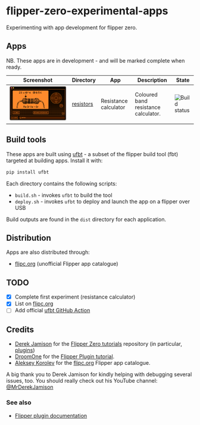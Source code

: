 # flipper-zero-experimental-apps

Experimenting with app development for flipper zero.

## Apps

NB. These apps are in development - and will be marked complete when ready.

| Screenshot | Directory | App | Description | State |
|---|-|-|---|-|
| ![Screenshot of the resistance calculator in action](resistors/screenshots/2023-04-26%20resistor%20view.png) | [resistors](resistors/) | Resistance calculator | Coloured band resistance calculator. | ![Build status](https://github.com/instantiator/flipper-zero-experimental-apps/actions/workflows/build-resistors.yml/badge.svg?branch=main) |

## Build tools

These apps are built using [ufbt](https://pypi.org/project/ufbt/) - a subset of the flipper build tool (fbt) targeted at building apps. Install it with:

```bash
pip install ufbt
```

Each directory contains the following scripts:

* `build.sh` - invokes `ufbt` to build the tool
* `deploy.sh` - invokes `ufbt` to deploy and launch the app on a flipper over USB

Build outputs are found in the `dist` directory for each application.

## Distribution

Apps are also distributed through:

* [flipc.org](https://flipc.org/) (unofficial Flipper app catalogue)

## TODO

- [x] Complete first experiment (resistance calculator)
- [x] List on [flipc.org](https://flipc.org/)
- [ ] Add official [ufbt GitHub Action](https://github.com/marketplace/actions/build-flipper-application-package-fap)

## Credits

* [Derek Jamison](https://github.com/jamisonderek) for the [Flipper Zero tutorials](https://github.com/jamisonderek/flipper-zero-tutorials) repository (in particular, [plugins](https://github.com/jamisonderek/flipper-zero-tutorials/tree/main/plugins))
* [DroomOne](https://github.com/DroomOne) for the [Flipper Plugin tutorial](https://github.com/DroomOne/Flipper-Plugin-Tutorial).
* [Aleksey Korolev](https://github.com/playmean) for the [flipc.org](https://flipc.org/) Flipper app catalogue.

A big thank you to Derek Jamison for kindly helping with debugging several issues, too. You should really check out his YouTube channel: [@MrDerekJamison](https://www.youtube.com/@MrDerekJamison)

### See also

* [Flipper plugin documentation](https://github.com/flipperdevices/flipperzero-firmware/tree/dev/documentation)
